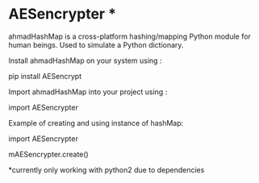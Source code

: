 AESencrypter *
=========

ahmadHashMap is a cross-platform hashing/mapping Python module for human beings. Used to simulate a Python dictionary.


Install ahmadHashMap on your system using :

pip install AESencrypt

Import ahmadHashMap into your project using :

import AESencrypter

Example of creating and using instance of hashMap:

 import AESencrypter



 mAESencrypter.create()


*currently only working with python2 due to dependencies
